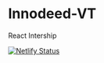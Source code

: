 # Innodeed-VT
React Intership
<br>

[![Netlify Status](https://api.netlify.com/api/v1/badges/YOUR_SITE_ID/deploy-status)](https://rahultravels-by-avinashsoni.netlify.app/)

